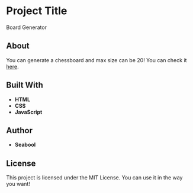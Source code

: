 # Project Title

Board Generator

## About

You can generate a chessboard and max size can be 20! You can check it [here](https://seabool.github.io/Board-Generator/).

## Built With

* **HTML**
* **CSS**
* **JavaScript**

## Author

* **Seabool**

## License

This project is licensed under the MIT License. You can use it in the way you want!

